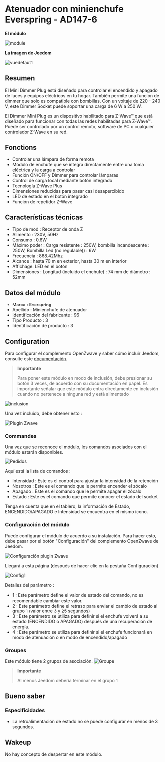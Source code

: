 # Atenuador con minienchufe Everspring - AD147-6

 **El módulo**

![module](images/everspring.AD147-6/module.jpg)

 **La imagen de Jeedom**

![vuedefaut1](images/everspring.AD147-6/vuedefaut1.jpg)

## Resumen

El Mini Dimmer Plug está diseñado para controlar el encendido y apagado de luces y equipos eléctricos en tu hogar. También permite una función de dimmer que solo es compatible con bombillas. Con un voltaje de 220 - 240 V, este Dimmer Socket puede soportar una carga de 6 W a 250 W.

El Dimmer Mini Plug es un dispositivo habilitado para Z-Wave™ que está diseñado para funcionar con todas las redes habilitadas para Z-Wave™. Puede ser controlado por un control remoto, software de PC o cualquier controlador Z-Wave en su red.

## Fonctions

-   Controlar una lámpara de forma remota
-   Módulo de enchufe que se integra directamente entre una toma eléctrica y la carga a controlar
-   Función ON/OFF y Dimmer para controlar lámparas
-   Control de carga local mediante botón integrado
-   Tecnología Z-Wave Plus
-   Dimensiones reducidas para pasar casi desapercibido
-   LED de estado en el botón integrado
-   Función de repetidor Z-Wave

## Características técnicas

-   Tipo de mod : Receptor de onda Z
-   Alimento : 230V, 50Hz
-   Consumo : 0.6W
-   Máximo poder : Carga resistente : 250W, bombilla incandescente : 250W, Bombilla Led (no regulable)) : 6W
-   Frecuencia : 868.42Mhz
-   Alcance : hasta 70 m en exterior, hasta 30 m en interior
-   Affichage: LED en el botón
-   Dimensiones : Longitud (incluido el enchufe) : 74 mm de diámetro : 52mm

## Datos del módulo

-   Marca : Everspring
-   Apellido : Minienchufe de atenuador
-   Identificación del fabricante : 96
-   Tipo Producto : 3
-   Identificación de producto : 3

## Configuration

Para configurar el complemento OpenZwave y saber cómo incluir Jeedom, consulte este [documentación](https://doc.jeedom.com/es_ES/plugins/automation%20protocol/openzwave/).

> **Importante**
>
> Para poner este módulo en modo de inclusión, debe presionar su botón 3 veces, de acuerdo con su documentación en papel. Es importante señalar que este módulo entra directamente en inclusión cuando no pertenece a ninguna red y está alimentado

![inclusion](images/everspring.AD147-6/inclusion.jpg)

Una vez incluido, debe obtener esto :

![Plugin Zwave](images/everspring.AD147-6/information.jpg)

### Commandes

Una vez que se reconoce el módulo, los comandos asociados con el módulo estarán disponibles.

![Pedidos](images/everspring.AD147-6/commandes.jpg)

Aquí está la lista de comandos :

-   Intensidad : Este es el control para ajustar la intensidad de la retención
-   Nosotros : Este es el comando que le permite encender el zócalo
-   Apagado : Este es el comando que le permite apagar el zócalo
-   Estado : Este es el comando que permite conocer el estado del socket

Tenga en cuenta que en el tablero, la información de Estado, ENCENDIDO/APAGADO e Intensidad se encuentra en el mismo icono.

### Configuración del módulo

Puede configurar el módulo de acuerdo a su instalación. Para hacer esto, debe pasar por el botón "Configuración" del complemento OpenZwave de Jeedom.

![Configuración plugin Zwave](images/plugin/bouton_configuration.jpg)

Llegará a esta página (después de hacer clic en la pestaña Configuración)

![Config1](images/everspring.AD147-6/config1.jpg)

Detalles del parámetro :

-   1 : Este parámetro deﬁne el valor de estado del comando, no es recomendable cambiar este valor.
-   2 : Este parámetro define el retraso para enviar el cambio de estado al grupo 1 (valor entre 3 y 25 segundos)
-   3 : Este parámetro se utiliza para definir si el enchufe volverá a su estado (ENCENDIDO o APAGADO) después de una recuperación de energía.
-   4 : Este parámetro se utiliza para definir si el enchufe funcionará en modo de atenuación o en modo de encendido/apagado

### Groupes

Este módulo tiene 2 grupos de asociación.
![Groupe](images/everspring.AD147-6/groupe.jpg)

> **Importante**
>
> Al menos Jeedom debería terminar en el grupo 1

## Bueno saber

### Especificidades

-   La retroalimentación de estado no se puede configurar en menos de 3 segundos.

## Wakeup

No hay concepto de despertar en este módulo.

